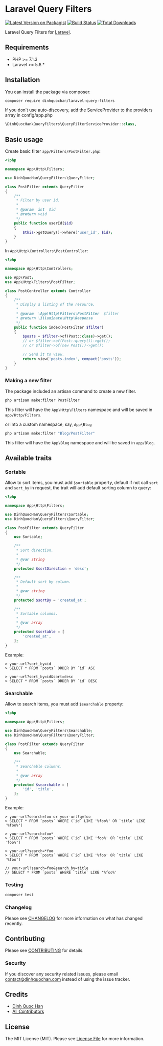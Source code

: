 # Laravel Query Filters

[![Latest Version on Packagist](https://img.shields.io/packagist/v/dinhquochan/laravel-query-filters.svg?style=flat-square)](https://packagist.org/packages/dinhquochan/laravel-query-filters)
[![Build Status](https://img.shields.io/travis/dinhquochan/laravel-query-filters/master.svg?style=flat-square)](https://travis-ci.org/dinhquochan/laravel-query-filters)
[![Total Downloads](https://img.shields.io/packagist/dt/dinhquochan/laravel-query-filters.svg?style=flat-square)](https://packagist.org/packages/dinhquochan/laravel-query-filters)

Laravel Query Filters for [Laravel](https://laravel.com/).

## Requirements

- PHP >= 7.1.3
- Laravel >= 5.8.*

## Installation

You can install the package via composer:

```bash
composer require dinhquochan/laravel-query-filters
```

If you don't use auto-discovery, add the ServiceProvider to the providers array in config/app.php

```php
\DinhQuocHan\QueryFilters\QueryFilterServiceProvider::class,
```
## Basic usage

Create basic filter `app/Filters/PostFilter.php`:

```php
<?php

namespace App\Http\Filters;

use DinhQuocHan\QueryFilters\QueryFilter;

class PostFilter extends QueryFilter
{
    /**
     * Filter by user id.
     *
     * @param  int  $id
     * @return void 
     */
    public function userId($id)
    {
        $this->getQuery()->where('user_id', $id);
    }
}
```

In `App\Http\Controllers\PostController`:

```php
<?php

namespace App\Http\Controllers;

use App\Post;
use App\Http\Filters\PostFilter;

class PostController extends Controller
{
    /**
     * Display a listing of the resource.
     *
     * @param  \App\Http\Filters\PostFilter  $filter
     * @return \Illuminate\Http\Response
     */
    public function index(PostFilter $filter)
    {
        $posts = $filter->of(Post::class)->get();
        // or $filter->of(Post::query())->get();
        // or $filter->of(new Post())->get();

        // Send it to view.
        return view('posts.index', compact('posts'));
    }
}
```

### Making a new filter

The package included an artisan command to create a new filter.

```bash
php artisan make:filter PostFilter
```

This filter will have the `App\Http\Filters` namespace and will be saved in `app/Http/Filters`.

or into a custom namespace, say, `App\Blog`

```bash
php artisan make:filter "Blog/PostFilter"
```

This filter will have the `App\Blog` namespace and will be saved in `app/Blog`.


## Available traits

### Sortable

Allow to sort items, you must add `$sortable` property, default if not call `sort` and `sort_by` in request, the trait will add default sorting column to query:

```php
<?php

namespace App\Http\Filters;

use DinhQuocHan\QueryFilters\Sortable;
use DinhQuocHan\QueryFilters\QueryFilter;

class PostFilter extends QueryFilter
{
    use Sortable;

    /**
     * Sort direction.
     *
     * @var string
     */
    protected $sortDirection = 'desc';

    /**
     * Default sort by column.
     *
     * @var string
     */
    protected $sortBy = 'created_at';

    /**
     * Sortable columns.
     *
     * @var array
     */
    protected $sortable = [
        'created_at',
    ];
}
```

Example:

```
> your-url?sort_by=id
> SELECT * FROM `posts` ORDER BY `id` ASC

> your-url?sort_by=id&sort=desc
> SELECT * FROM `posts` ORDER BY `id` DESC
```

### Searchable

Allow to search items, you must add `$searchable` property:

```php
<?php

namespace App\Http\Filters;

use DinhQuocHan\QueryFilters\Searchable;
use DinhQuocHan\QueryFilters\QueryFilter;

class PostFilter extends QueryFilter
{
    use Searchable;

    /**
     * Searchable columns.
     *
     * @var array
     */
    protected $searchable = [
        'id', 'title',
    ];
}
```

Example:

```
> your-url?search=foo or your-url?q=foo
> SELECT * FROM `posts` WHERE (`id` LIKE '%foo%' OR `title` LIKE '%foo%')

> your-url?search=foo*
> SELECT * FROM `posts` WHERE (`id` LIKE 'foo%' OR `title` LIKE 'foo%')

> your-url?search=*foo
> SELECT * FROM `posts` WHERE (`id` LIKE '%foo' OR `title` LIKE '%foo')

// your-url?search=foo&search_by=title
// SELECT * FROM `posts` WHERE `title` LIKE '%foo%'
```
### Testing

```bash
composer test
```

### Changelog

Please see [CHANGELOG](CHANGELOG.md) for more information on what has changed recently.

## Contributing

Please see [CONTRIBUTING](CONTRIBUTING.md) for details.

### Security

If you discover any security related issues, please email contact@dinhquochan.com instead of using the issue tracker.

## Credits

- [Dinh Quoc Han](https://github.com/dinhquochan)
- [All Contributors](../../contributors)

## License

The MIT License (MIT). Please see [License File](LICENSE.md) for more information.
